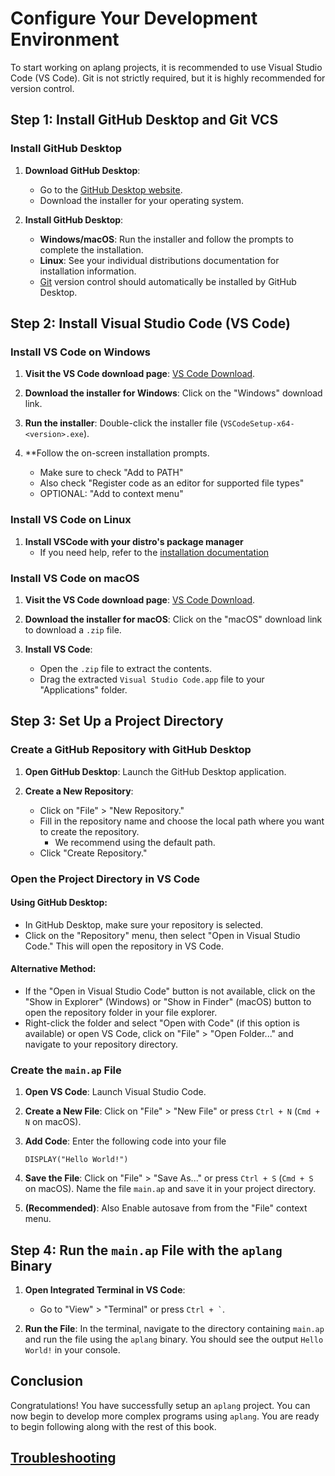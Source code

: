 # Configure Your Development Environment

To start working on aplang projects, it is recommended to use Visual Studio Code (VS Code). Git is not strictly required, but it is highly recommended for version control.

## Step 1: Install GitHub Desktop and Git VCS

### Install GitHub Desktop

1. **Download GitHub Desktop**:
   - Go to the [GitHub Desktop website](https://desktop.github.com/).
   - Download the installer for your operating system.

2. **Install GitHub Desktop**:
   - **Windows/macOS**: Run the installer and follow the prompts to complete the installation.
   - **Linux**: See your individual distributions documentation for installation information.
   - [Git](https://git-scm.com) version control should automatically be installed by GitHub Desktop.

## Step 2: Install Visual Studio Code (VS Code)

### Install VS Code on Windows

1. **Visit the VS Code download page**: [VS Code Download](https://code.visualstudio.com/Download).

2. **Download the installer for Windows**: Click on the "Windows" download link.

3. **Run the installer**: Double-click the installer file (`VSCodeSetup-x64-<version>.exe`).

4. **Follow the on-screen installation prompts.
	- Make sure to check "Add to PATH"
	- Also check "Register code as an editor for supported file types"
	- OPTIONAL: "Add to context menu"

### Install VS Code on Linux

1. **Install VSCode with your distro's package manager**
	- If you need help, refer to the [installation documentation](https://code.visualstudio.com/docs/setup/linux)

### Install VS Code on macOS

1. **Visit the VS Code download page**: [VS Code Download](https://code.visualstudio.com/Download).

2. **Download the installer for macOS**: Click on the "macOS" download link to download a `.zip` file.

3. **Install VS Code**:
   - Open the `.zip` file to extract the contents.
   - Drag the extracted `Visual Studio Code.app` file to your "Applications" folder.

## Step 3: Set Up a Project Directory

### Create a GitHub Repository with GitHub Desktop

1. **Open GitHub Desktop**: Launch the GitHub Desktop application.

2. **Create a New Repository**:
   - Click on "File" > "New Repository."
   - Fill in the repository name and choose the local path where you want to create the repository.
	   - We recommend using the default path.
   - Click "Create Repository."

### Open the Project Directory in VS Code

#### Using GitHub Desktop:
   - In GitHub Desktop, make sure your repository is selected.
   - Click on the "Repository" menu, then select "Open in Visual Studio Code." This will open the repository in VS Code.

#### Alternative Method:
   - If the "Open in Visual Studio Code" button is not available, click on the "Show in Explorer" (Windows) or "Show in Finder" (macOS) button to open the repository folder in your file explorer.
   - Right-click the folder and select "Open with Code" (if this option is available) or open VS Code, click on "File" > "Open Folder..." and navigate to your repository directory.

### Create the `main.ap` File

1. **Open VS Code**: Launch Visual Studio Code.

2. **Create a New File**: Click on "File" > "New File" or press `Ctrl + N` (`Cmd + N` on macOS).
3. **Add Code**: Enter the following code into your file
	```ap 
   DISPLAY("Hello World!")
	```
1. **Save the File**: Click on "File" > "Save As..." or press `Ctrl + S` (`Cmd + S` on macOS). Name the file `main.ap` and save it in your project directory.
2. **(Recommended)**: Also Enable autosave from from the "File" context menu.
## Step 4: Run the `main.ap` File with the `aplang` Binary

1. **Open Integrated Terminal in VS Code**:
   - Go to "View" > "Terminal" or press `` Ctrl + ` ``.

2. **Run the File**: In the terminal, navigate to the directory containing `main.ap` and run the file using the `aplang` binary. You should see the output `Hello World!` in your console.

## Conclusion

Congratulations! You have successfully setup an `aplang` project. You can now begin to develop more complex programs using `aplang`. You are ready to begin following along with the rest of this book.
## [Troubleshooting](installation.md)
